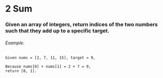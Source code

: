 # 2 Sum

### Given an array of integers, return indices of the two numbers such that they add up to a specific target.


###### Example:

```
Given nums = [2, 7, 11, 15], target = 9,

Because nums[0] + nums[1] = 2 + 7 = 9,
return [0, 1].
```
